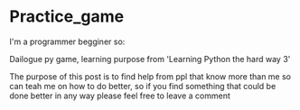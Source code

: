 # Practice_game
I'm a programmer begginer so: 

Dailogue py game, learning purpose from 'Learning Python the hard way 3'

The purpose of this post is to find help from ppl that know more than me so 
can teah me on how to do better, so if you find something that could be done
better in any way please feel free to leave a comment
